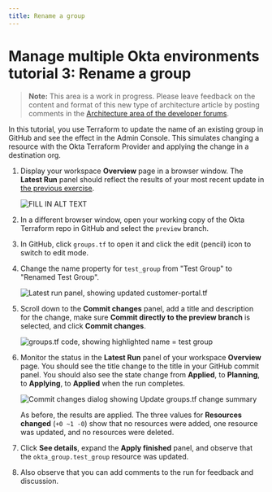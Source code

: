 ```yaml
---
title: Rename a group
---
```


# Manage multiple Okta environments tutorial 3: Rename a group

> **Note:** This area is a work in progress. Please leave feedback on the content and format of this new type of architecture article by posting comments in the [Architecture area of the developer forums](https://devforum.okta.com/c/questions/architecture/24).

In this tutorial, you use Terraform to update the name of an existing group in GitHub and see the effect in the Admin Console. This simulates changing a resource with the Okta Terraform Provider and applying the change in a destination org.

1. Display your workspace **Overview** page in a browser window. The **Latest Run** panel should reflect the results of your most recent update in [the previous exercise](/architecture-center/tutorials/create-resources-terraform/).

   <div class="full border">

   ![FILL IN ALT TEXT](/img/architecture/mmoe/figure-5-1.png)

   </div>

2. In a different browser window, open your working copy of the Okta Terraform repo in GitHub and select the `preview` branch.

3. In GitHub, click `groups.tf` to open it and click the edit (pencil) icon to switch to edit mode.

4. Change the name property for `test_group` from "Test Group" to "Renamed Test Group".

   <div class="full border">

   ![Latest run panel, showing updated customer-portal.tf](/img/architecture/mmoe/figure-5-2.png)

   </div>

5. Scroll down to the **Commit changes** panel, add a title and description for the change, make sure **Commit directly to the preview branch** is selected, and click **Commit changes**.

   <div class="full border">

   ![groups.tf code, showing highlighted name = test group](/img/architecture/mmoe/figure-5-3.png)

   </div>

6. Monitor the status in the **Latest Run** panel of your workspace **Overview** page. You should see the title change to the title in your GitHub commit panel. You should also see the state change from **Applied**, to **Planning**, to **Applying**, to **Applied** when the run completes.

   <div class="full border">

   ![Commit changes dialog showing Update groups.tf change summary](/img/architecture/mmoe/figure-5-4.png)

   </div>

   As before, the results are applied. The three values for **Resources changed** (`+0 ~1 -0`) show that no resources were added, one resource was updated, and no resources were deleted.

7. Click **See details**, expand the **Apply finished** panel, and observe that the `okta_group.test_group` resource was updated.

8. Also observe that you can add comments to the run for feedback and discussion.
